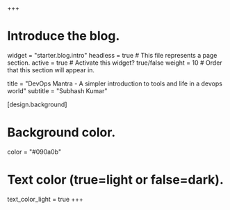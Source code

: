 +++
# Introduce the blog.
widget = "starter.blog.intro"
headless = true  # This file represents a page section.
active = true  # Activate this widget? true/false
weight = 10  # Order that this section will appear in.

title = "DevOps Mantra - A simpler introduction to tools and life in a devops world"
subtitle = "Subhash Kumar"

[design.background]
  # Background color.
  color = "#090a0b"

  # Text color (true=light or false=dark).
  text_color_light = true
+++
